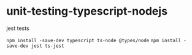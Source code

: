 # unit-testing-typescript-nodejs
jest tests

`npm install -save-dev typescript ts-node @types/node`
`npm install -save-dev jest ts-jest`